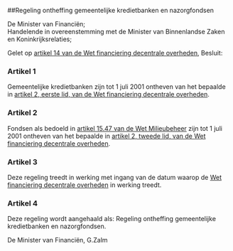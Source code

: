 <meta http-equiv='Content-Type' content='text/html; charset=utf-8' />

##Regeling ontheffing gemeentelijke kredietbanken en nazorgfondsen

De Minister van Financiën;  
Handelende in overeenstemming met de Minister van Binnenlandse Zaken en Koninkrijksrelaties;

Gelet op [artikel 14 van de Wet financiering decentrale overheden](../../../../../../../../wet/wet/financiering/decentrale/overheden/BWBR0011987/README.md),
Besluit:    

### Artikel  1  

Gemeentelijke kredietbanken zijn tot 1 juli 2001 ontheven van het bepaalde in [artikel 2, eerste lid, van de Wet financiering decentrale overheden](../../../../../../../../wet/wet/financiering/decentrale/overheden/BWBR0011987/README.md).  

### Artikel  2  

Fondsen als bedoeld in [artikel 15.47 van de Wet Milieubeheer](../../../../../../../../wet/wet/milieubeheer/BWBR0003245/README.md) zijn tot 1 juli 2001 ontheven van het bepaalde in [artikel 2, tweede lid, van de Wet financiering decentrale overheden](../../../../../../../../wet/wet/financiering/decentrale/overheden/BWBR0011987/README.md).  

### Artikel  3  

Deze regeling treedt in werking met ingang van de datum waarop de [Wet financiering decentrale overheden](../../../../../../../../wet/wet/financiering/decentrale/overheden/BWBR0011987/README.md) in werking treedt.  

### Artikel  4  

Deze regeling wordt aangehaald als: Regeling ontheffing gemeentelijke kredietbanken en nazorgfondsen.  

De 
Minister van Financiën, 
G.Zalm    
